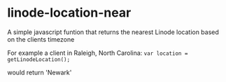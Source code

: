 # linode-location-near
A simple javascript funtion that returns the nearest Linode location based on the clients timezone

For example a client in Raleigh, North Carolina:
`var location = getLinodeLocation();`

would return 'Newark'
